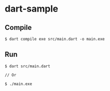 # dart-sample

## Compile
```shell
$ dart compile exe src/main.dart -o main.exe
```

## Run
```shell
$ dart src/main.dart

// Or

$ ./main.exe
```